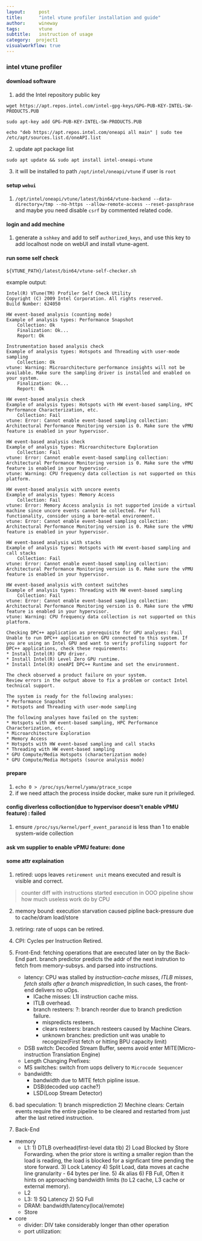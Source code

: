 ```yaml
---
layout:     post
title:      "intel vtune profiler installation and guide"
author:     wineway
tags:       vtune
subtitle:   instruction of usage
category:  project1
visualworkflow: true
---
```


### intel vtune profiler
#### download software

1. add the Intel repository public key
```
wget https://apt.repos.intel.com/intel-gpg-keys/GPG-PUB-KEY-INTEL-SW-PRODUCTS.PUB

sudo apt-key add GPG-PUB-KEY-INTEL-SW-PRODUCTS.PUB

echo "deb https://apt.repos.intel.com/oneapi all main" | sudo tee /etc/apt/sources.list.d/oneAPI.list
```

2. update apt package list
```
sudo apt update && sudo apt install intel-oneapi-vtune
```

3.  it will be installed to path `/opt/intel/oneapi/vtune` if user is `root`

#### setup `webui` 
1. `/opt/intel/oneapi/vtune/latest/bin64/vtune-backend --data-directory=/tmp --no-https --allow-remote-access --reset-passphrase` and maybe you need disable `csrf` by commented related code.

#### login and add mechine
1. generate a `sshkey` and add to self `authorized_keys`, and use this key to add localhost node on webUI and install vtune-agent.

#### run some self check

`${VTUNE_PATH}/latest/bin64/vtune-self-checker.sh`

example output:
```
Intel(R) VTune(TM) Profiler Self Check Utility
Copyright (C) 2009 Intel Corporation. All rights reserved.
Build Number: 624050

HW event-based analysis (counting mode)
Example of analysis types: Performance Snapshot
    Collection: Ok
    Finalization: Ok...
    Report: Ok

Instrumentation based analysis check
Example of analysis types: Hotspots and Threading with user-mode sampling
    Collection: Ok
vtune: Warning: Microarchitecture performance insights will not be available. Make sure the sampling driver is installed and enabled on your system.
    Finalization: Ok...
    Report: Ok

HW event-based analysis check
Example of analysis types: Hotspots with HW event-based sampling, HPC Performance Characterization, etc.
    Collection: Fail
vtune: Error: Cannot enable event-based sampling collection: Architectural Performance Monitoring version is 0. Make sure the vPMU feature is enabled in your hypervisor.

HW event-based analysis check
Example of analysis types: Microarchitecture Exploration
    Collection: Fail
vtune: Error: Cannot enable event-based sampling collection: Architectural Performance Monitoring version is 0. Make sure the vPMU feature is enabled in your hypervisor.
vtune: Warning: CPU frequency data collection is not supported on this platform.

HW event-based analysis with uncore events
Example of analysis types: Memory Access
    Collection: Fail
vtune: Error: Memory Access analysis is not supported inside a virtual machine since uncore events cannot be collected. For full functionality, consider using a bare-metal environment.
vtune: Error: Cannot enable event-based sampling collection: Architectural Performance Monitoring version is 0. Make sure the vPMU feature is enabled in your hypervisor.

HW event-based analysis with stacks
Example of analysis types: Hotspots with HW event-based sampling and call stacks
    Collection: Fail
vtune: Error: Cannot enable event-based sampling collection: Architectural Performance Monitoring version is 0. Make sure the vPMU feature is enabled in your hypervisor.

HW event-based analysis with context switches
Example of analysis types: Threading with HW event-based sampling
    Collection: Fail
vtune: Error: Cannot enable event-based sampling collection: Architectural Performance Monitoring version is 0. Make sure the vPMU feature is enabled in your hypervisor.
vtune: Warning: CPU frequency data collection is not supported on this platform.

Checking DPC++ application as prerequisite for GPU analyses: Fail
Unable to run DPC++ application on GPU connected to this system. If you are using an Intel GPU and want to verify profiling support for DPC++ applications, check these requirements:
* Install Intel(R) GPU driver.
* Install Intel(R) Level Zero GPU runtime.
* Install Intel(R) oneAPI DPC++ Runtime and set the environment.

The check observed a product failure on your system.
Review errors in the output above to fix a problem or contact Intel technical support.

The system is ready for the following analyses:
* Performance Snapshot
* Hotspots and Threading with user-mode sampling

The following analyses have failed on the system:
* Hotspots with HW event-based sampling, HPC Performance Characterization, etc.
* Microarchitecture Exploration
* Memory Access
* Hotspots with HW event-based sampling and call stacks
* Threading with HW event-based sampling
* GPU Compute/Media Hotspots (characterization mode)
* GPU Compute/Media Hotspots (source analysis mode)
```

#### prepare
1. `echo 0 > /proc/sys/kernel/yama/ptrace_scope`
2. if we need attach the process inside docker, make sure run it privileged.

#### config diverless colloction(due to hypervisor doesn't enable vPMU feature) : failed

1. ensure `/proc/sys/kernel/perf_event_paranoid` is less than 1 to enable system-wide collection

#### ask vm supplier to enable vPMU feature: done

#### some attr explaination
1. retired: uops leaves `retirement unit` means executed and result is visible and correct.
> counter diff with instructions started execution in OOO pipeline show how much useless work do by CPU

2. memory bound: execution starvation caused pipline back-pressure due to cache/dram load/store

3. retiring: rate of uops can be retired.

4. CPI: Cycles per Instruction Retired.

5. Front-End: fetching operations that are executed later on by the Back-End part. branch predictor predicts the addr of the next instrution to fetch from memory-subsys. and parsed into instructions.
   - latency: CPU was stalled by *instruction-cache misses*, *ITLB misses*, *fetch stalls after a branch misprediction*, In such cases, the front-end delivers no uOps.
     - ICache misses: L1I instruction cache miss.
     - ITLB overhead.
     - branch resteers: ?: branch reorder due to branch prediction failure.
       - mispredicts resteers.
       - clears resteers: branch resteers caused by Machine Clears.
       - unknown branches: prediction unit was unable to recognize(First fetch or hitting BPU capacity limit)
    - DSB switch: Decoded Stream Buffer, seems avoid enter MITE(Micro-instruction Translation Engine)
    - Length Changing Prefixes: 
    - MS switches: switch from uops delivery to `Microcode Sequencer`
   - bandwidth:
     - bandwidth due to MITE fetch pipline issue.
     - DSB(decoded uop cache?)
     - LSD(Loop Stream Detector)

6. bad speculation: 1) branch misprediction 2) Mechine clears: Certain events require the entire pipeline to be cleared and restarted from just after the last retired instruction. 

7. Back-End
  - memory
    - L1: 1) DTLB overhead(first-level data tlb) 2) Load Blocked by Store Forwarding. when the prior store is writing a smaller region than the load is reading, the load is blocked for a signficant time pending the store forward. 3) Lock Latency 4) Split Load, data moves at cache line granularity - 64 bytes per line. 5) 4k alias 6) FB Full, Often it hints on approaching bandwidth limits (to L2 cache, L3 cache or external memory).
    - L2
    - L3: 1) SQ Latency 2) SQ Full
    - DRAM: bandwidth/latency(local/remote)
    - Store
  - core
    - divider: DIV take considerably longer than other operation
    - port utilization:



